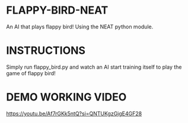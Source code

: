 # FLAPPY-BIRD-NEAT
An AI that plays flappy bird! Using the NEAT python module.
# INSTRUCTIONS
Simply run flappy_bird.py and watch an AI start training itself to play the game of flappy bird!
# DEMO WORKING VIDEO
https://youtu.be/Af7rGKk5ntQ?si=QNTUKgzGjgE4GF28

